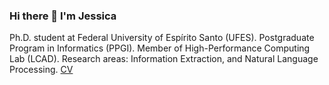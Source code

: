 ### Hi there 👋 I'm Jessica

<!--
**jeubrito/jeubrito** is a ✨ _special_ ✨ repository because its `README.md` (this file) appears on your GitHub profile.

Here are some ideas to get you started:

- 🔭 I’m currently working on ...
- 🌱 I’m currently learning ...
- 👯 I’m looking to collaborate on ...
- 🤔 I’m looking for help with ...
- 💬 Ask me about ...
- 📫 How to reach me: ...
- 😄 Pronouns: ...
- ⚡ Fun fact: ...
-->
Ph.D. student at Federal University of Espírito Santo (UFES). Postgraduate Program in Informatics (PPGI). Member of High-Performance Computing Lab (LCAD). Research areas: Information Extraction, and Natural Language Processing.
[CV](http://lattes.cnpq.br/9435511450550809)

